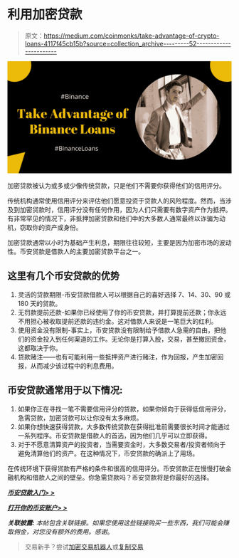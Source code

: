 # 利用加密贷款

> 原文：<https://medium.com/coinmonks/take-advantage-of-crypto-loans-4117f45cb15b?source=collection_archive---------52----------------------->

![](img/381a512613f48ae58573cf0bf2583732.png)

加密贷款被认为或多或少像传统贷款，只是他们不需要你获得他们的信用评分。

传统机构通常使用信用评分来评估他们愿意投资于贷款人的风险程度。然而，当涉及到加密贷款时，信用评分没有任何作用，因为人们只需要有数字资产作为抵押。有非常罕见的情况下，非抵押加密贷款和他们中的大多数人通常最终以诈骗为动机，窃取你的资产或身份。

加密贷款通常以小时为基础产生利息，期限往往较短，主要是因为加密市场的波动性。币安贷款是借款人的主要加密贷款平台之一。

## 这里有几个币安贷款的优势

1.  灵活的贷款期限-币安贷款借款人可以根据自己的喜好选择 7、14、30、90 或 180 天的贷款。
2.  无罚款提前还款-如果你已经使用了你的币安贷款，并打算提前还款；你永远不用担心被收取提前还款的违约金。这对借款人来说是一笔巨大的红利。
3.  使用资金没有限制-事实上，币安贷款没有限制给予借款人急需的自由，把他们的资金投入到任何渠道的工作。无论你是打算入股，交易，甚至撤回资金，这都取决于你。
4.  贷款赌注——也有可能利用一些抵押资产进行赌注，作为回报，产生加密回报，从而减少该过程中的利息费用。

## 币安贷款通常用于以下情况:

1.  如果你正在寻找一笔不需要信用评分的贷款，如果你倾向于获得低信用评分，急需贷款，加密贷款可以让你没有太多麻烦。
2.  如果你想快速获得贷款，大多数传统贷款在获得批准前需要很长时间才能通过一系列程序。币安贷款是借款人的首选，因为他们几乎可以立即获得。
3.  对于不愿意清算资产的投资者，当需要资金时，大多数交易者/投资者倾向于避免清算他们的资产。在这种情况下，币安贷款的确派上了用场。

在传统环境下获得贷款有严格的条件和很高的信用评分。币安贷款正在慢慢打破金融机构和借款人之间的壁垒。你急需贷款吗？币安贷款将是你最好的选择。

[***币安贷款入门> >***](https://www.binance.com/en/loan?ref=431277160)

[***打开你的币安账户> >***](https://accounts.binance.com/en/register?ref=431277160)

***关联披露:*** *本帖包含关联链接。如果您使用这些链接购买一些东西，我们可能会赚取佣金，对您没有额外的费用。感谢*。

> 交易新手？尝试[加密交易机器人](/coinmonks/crypto-trading-bot-c2ffce8acb2a)或[复制交易](/coinmonks/top-10-crypto-copy-trading-platforms-for-beginners-d0c37c7d698c)